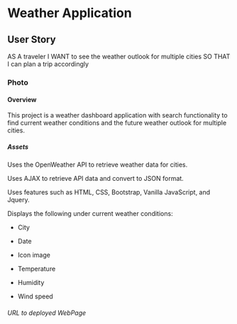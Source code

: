 # Weather Application

## User Story

AS A traveler
I WANT to see the weather outlook for multiple cities
SO THAT I can plan a trip accordingly

### Photo

#### Overview

This project is a weather dashboard application with search functionality to find current weather conditions and the future weather outlook for multiple cities.

##### Assets

Uses the OpenWeather API to retrieve weather data for cities.

Uses AJAX to retrieve API data and convert to JSON format.

Uses features such as HTML, CSS, Bootstrap, Vanilla JavaScript, and Jquery.

Displays the following under current weather conditions:

- City

- Date

- Icon image 

- Temperature

- Humidity

- Wind speed

###### URL to deployed WebPage